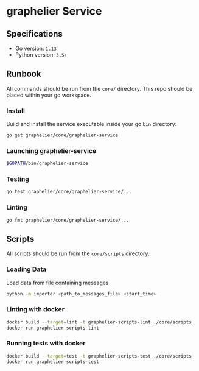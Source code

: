 # **graphelier** Service

## Specifications

- Go version: `1.13`
- Python version: `3.5+`

## Runbook

All commands should be run from the `core/` directory. This repo should be placed within your go workspace.

### Install

Build and install the service executable inside your go `bin` directory:

```bash
go get graphelier/core/graphelier-service
```

### Launching graphelier-service

```bash
$GOPATH/bin/graphelier-service
```

### Testing

```bash
go test graphelier/core/graphelier-service/...
```

### Linting

```bash
go fmt graphelier/core/graphelier-service/...
```

## Scripts

All scripts should be run from the `core/scripts` directory.

### Loading Data

Load data from file containing messages

```bash
python -m importer <path_to_messages_file> <start_time>
```

### Linting with docker

```sh
docker build --target=lint -t graphelier-scripts-lint ./core/scripts
docker run graphelier-scripts-lint
```

### Running tests with docker

```sh
docker build --target=test -t graphelier-scripts-test ./core/scripts
docker run graphelier-scripts-test
```
